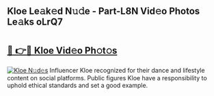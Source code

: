 ## Kloe Le𝚊k𝚎d N𝚞𝚍e - Part-L8N Vid𝚎o Photos Le𝚊ks oLrQ7

# <h2><a href="http://fbbzfmu.evod.top/?m=Kloe">🔗 👉🔴 Kloe Vid𝚎o Ph𝚘t𝚘s</a></h2>

[![Kloe N𝚞d𝚎s](https://i.imgur.com/8V9OHl7.gif)](http://fbbzfmu.evod.top/?m=Kloe)
Influencer Kloe recognized for their dance and lifestyle content on social platforms. Public figures Kloe have a responsibility to uphold ethical standards and set a good example. 
